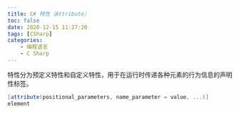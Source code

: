 ```yaml
---
title: C# 特性（Attribute）
toc: false
date: 2020-12-15 11:27:20
tags: [CSharp]
categories:
    - 编程语言
    - C Sharp
---
```


特性分为预定义特性和自定义特性，用于在运行时传递各种元素的行为信息的声明性标签。

```csharp
[attribute(positional_parameters, name_parameter = value, ...)]
element
```
